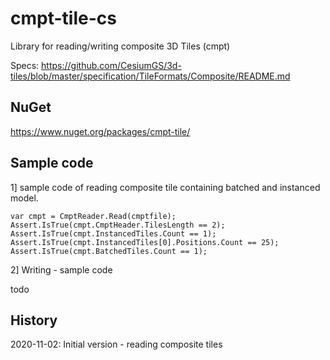 # cmpt-tile-cs

Library for reading/writing composite 3D Tiles (cmpt)

Specs: https://github.com/CesiumGS/3d-tiles/blob/master/specification/TileFormats/Composite/README.md

## NuGet

https://www.nuget.org/packages/cmpt-tile/

## Sample code

1] sample code of reading composite tile containing batched and instanced model.

```
var cmpt = CmptReader.Read(cmptfile);
Assert.IsTrue(cmpt.CmptHeader.TilesLength == 2);
Assert.IsTrue(cmpt.InstancedTiles.Count == 1);
Assert.IsTrue(cmpt.InstancedTiles[0].Positions.Count == 25);
Assert.IsTrue(cmpt.BatchedTiles.Count == 1);
```

2] Writing - sample code

todo

## History

2020-11-02: Initial version - reading composite tiles
